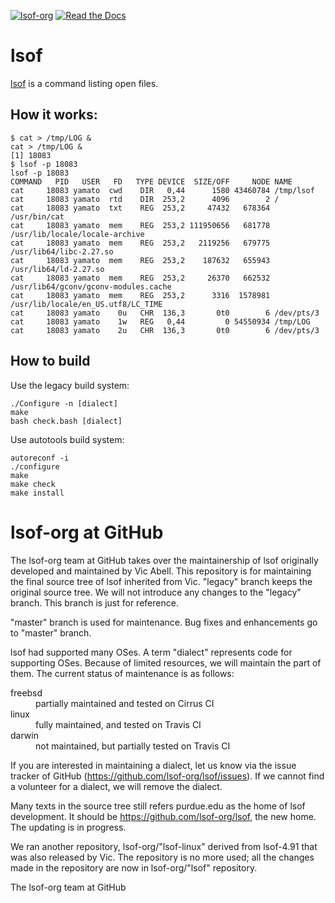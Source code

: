 [![lsof-org](https://circleci.com/gh/lsof-org/lsof.svg?style=svg)](https://circleci.com/gh/lsof-org/lsof)
[![Read the Docs](https://readthedocs.org/projects/lsof/badge/?version=latest)](https://lsof.readthedocs.io/en/latest/)

# lsof

[lsof](https://en.wikipedia.org/wiki/Lsof) is a command listing open files.

## How it works:

```
$ cat > /tmp/LOG &
cat > /tmp/LOG &
[1] 18083
$ lsof -p 18083
lsof -p 18083
COMMAND   PID   USER   FD   TYPE DEVICE  SIZE/OFF     NODE NAME
cat     18083 yamato  cwd    DIR   0,44      1580 43460784 /tmp/lsof
cat     18083 yamato  rtd    DIR  253,2      4096        2 /
cat     18083 yamato  txt    REG  253,2     47432   678364 /usr/bin/cat
cat     18083 yamato  mem    REG  253,2 111950656   681778 /usr/lib/locale/locale-archive
cat     18083 yamato  mem    REG  253,2   2119256   679775 /usr/lib64/libc-2.27.so
cat     18083 yamato  mem    REG  253,2    187632   655943 /usr/lib64/ld-2.27.so
cat     18083 yamato  mem    REG  253,2     26370   662532 /usr/lib64/gconv/gconv-modules.cache
cat     18083 yamato  mem    REG  253,2      3316  1578981 /usr/lib/locale/en_US.utf8/LC_TIME
cat     18083 yamato    0u   CHR  136,3       0t0        6 /dev/pts/3
cat     18083 yamato    1w   REG   0,44         0 54550934 /tmp/LOG
cat     18083 yamato    2u   CHR  136,3       0t0        6 /dev/pts/3
```

## How to build

Use the legacy build system:

```shell
./Configure -n [dialect]
make
bash check.bash [dialect]
```

Use autotools build system:

```shell
autoreconf -i
./configure
make
make check
make install
```

# lsof-org at GitHub

The lsof-org team at GitHub takes over the maintainership of lsof
originally developed and maintained by Vic Abell. This repository is for maintaining
the final source tree of lsof inherited from Vic. "legacy" branch
keeps the original source tree. We will not introduce any changes to
the "legacy" branch. This branch is just for reference.

"master" branch is used for maintenance. Bug fixes and enhancements go
to "master" branch.

lsof had supported many OSes. A term "dialect" represents code for
supporting OSes. Because of limited resources, we will maintain the
part of them. The current status of maintenance is as follows:

<dl>
<dt>freebsd</dt>
<dd>partially maintained and tested on Cirrus CI</dd>
<dt>linux</dt>
<dd>fully maintained, and tested on Travis CI</dd>
<dt>darwin</dt>
<dd>not maintained, but partially tested on Travis CI</dd>
</dl>

If you are interested in maintaining a dialect, let us know via the
issue tracker of GitHub (https://github.com/lsof-org/lsof/issues). If
we cannot find a volunteer for a dialect, we will remove the dialect.

Many texts in the source tree still refers purdue.edu as the home of
lsof development. It should be https://github.com/lsof-org/lsof, the
new home. The updating is in progress.

We ran another repository, lsof-org/"lsof-linux" derived from
lsof-4.91 that was also released by Vic. The repository is no more
used; all the changes made in the repository are now in lsof-org/"lsof"
repository.

The lsof-org team at GitHub
